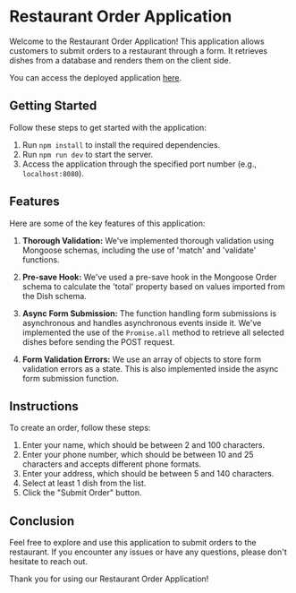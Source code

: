 # Restaurant Order Application

Welcome to the Restaurant Order Application! This application allows customers to submit orders to a restaurant through a form. It retrieves dishes from a database and renders them on the client side.

You can access the deployed application [here](https://two600-goliveiramichi00.onrender.com).

## Getting Started

Follow these steps to get started with the application:

1. Run `npm install` to install the required dependencies.
2. Run `npm run dev` to start the server.
3. Access the application through the specified port number (e.g., `localhost:8080`).

## Features

Here are some of the key features of this application:

1. **Thorough Validation:** We've implemented thorough validation using Mongoose schemas, including the use of 'match' and 'validate' functions.

2. **Pre-save Hook:** We've used a pre-save hook in the Mongoose Order schema to calculate the 'total' property based on values imported from the Dish schema.

3. **Async Form Submission:** The function handling form submissions is asynchronous and handles asynchronous events inside it. We've implemented the use of the `Promise.all` method to retrieve all selected dishes before sending the POST request.

4. **Form Validation Errors:** We use an array of objects to store form validation errors as a state. This is also implemented inside the async form submission function.

## Instructions

To create an order, follow these steps:

1. Enter your name, which should be between 2 and 100 characters.
2. Enter your phone number, which should be between 10 and 25 characters and accepts different phone formats.
3. Enter your address, which should be between 5 and 140 characters.
4. Select at least 1 dish from the list.
5. Click the "Submit Order" button.

## Conclusion

Feel free to explore and use this application to submit orders to the restaurant. If you encounter any issues or have any questions, please don't hesitate to reach out.

Thank you for using our Restaurant Order Application!
